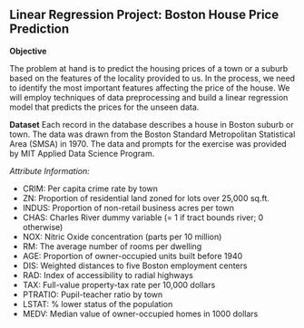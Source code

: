 Linear Regression Project: Boston House Price Prediction
-------------------------------
**Objective**

The problem at hand is to predict the housing prices of a town or a suburb based on the features of the locality provided to us. In the process, we need to identify the most important features affecting the price of the house. We will employ techniques of data preprocessing and build a linear regression model that predicts the prices for the unseen data.

**Dataset**
Each record in the database describes a house in Boston suburb or town. The data was drawn from the Boston Standard Metropolitan Statistical Area (SMSA) in 1970. The data and prompts for the exercise was provided by MIT Applied Data Science Program.

*Attribute Information:*

- CRIM: Per capita crime rate by town
- ZN: Proportion of residential land zoned for lots over 25,000 sq.ft.
- INDUS: Proportion of non-retail business acres per town
- CHAS: Charles River dummy variable (= 1 if tract bounds river; 0 otherwise)
- NOX: Nitric Oxide concentration (parts per 10 million)
- RM: The average number of rooms per dwelling
- AGE: Proportion of owner-occupied units built before 1940
- DIS: Weighted distances to five Boston employment centers
- RAD: Index of accessibility to radial highways
- TAX: Full-value property-tax rate per 10,000 dollars
- PTRATIO: Pupil-teacher ratio by town
- LSTAT: % lower status of the population
- MEDV: Median value of owner-occupied homes in 1000 dollars
